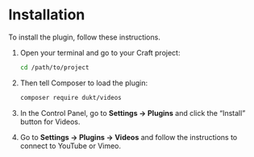 # Installation

To install the plugin, follow these instructions.

1. Open your terminal and go to your Craft project:
    ```bash
    cd /path/to/project
    ```

2. Then tell Composer to load the plugin:
    ```bash
    composer require dukt/videos
    ```

3. In the Control Panel, go to **Settings → Plugins** and click the “Install” button for Videos.

4. Go to **Settings → Plugins → Videos** and follow the instructions to connect to YouTube or Vimeo.